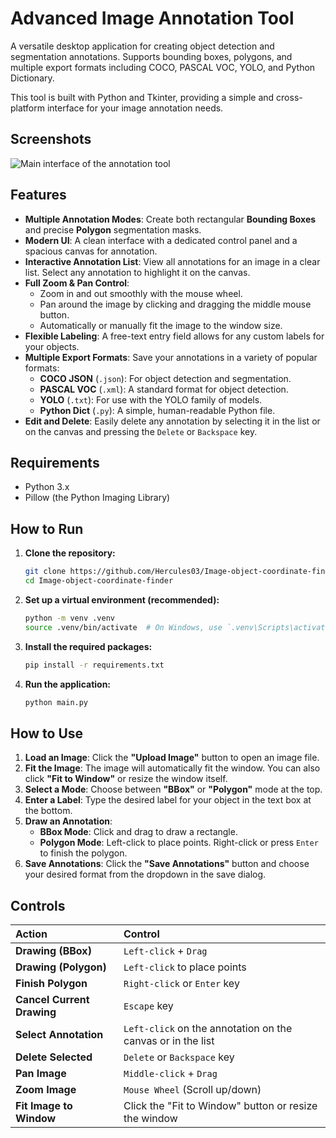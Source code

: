 
# Advanced Image Annotation Tool

A versatile desktop application for creating object detection and segmentation annotations. Supports bounding boxes, polygons, and multiple export formats including COCO, PASCAL VOC, YOLO, and Python Dictionary.

This tool is built with Python and Tkinter, providing a simple and cross-platform interface for your image annotation needs.

## Screenshots
![Main interface of the annotation tool](placeholder.png)

## Features

- **Multiple Annotation Modes**: Create both rectangular **Bounding Boxes** and precise **Polygon** segmentation masks.
- **Modern UI**: A clean interface with a dedicated control panel and a spacious canvas for annotation.
- **Interactive Annotation List**: View all annotations for an image in a clear list. Select any annotation to highlight it on the canvas.
- **Full Zoom & Pan Control**: 
  - Zoom in and out smoothly with the mouse wheel.
  - Pan around the image by clicking and dragging the middle mouse button.
  - Automatically or manually fit the image to the window size.
- **Flexible Labeling**: A free-text entry field allows for any custom labels for your objects.
- **Multiple Export Formats**: Save your annotations in a variety of popular formats:
  - **COCO JSON** (`.json`): For object detection and segmentation.
  - **PASCAL VOC** (`.xml`): A standard format for object detection.
  - **YOLO** (`.txt`): For use with the YOLO family of models.
  - **Python Dict** (`.py`): A simple, human-readable Python file.
- **Edit and Delete**: Easily delete any annotation by selecting it in the list or on the canvas and pressing the `Delete` or `Backspace` key.

## Requirements

- Python 3.x
- Pillow (the Python Imaging Library)

## How to Run

1. **Clone the repository:**
   ```bash
   git clone https://github.com/Hercules03/Image-object-coordinate-finder.git
   cd Image-object-coordinate-finder
   ```

2. **Set up a virtual environment (recommended):**
   ```bash
   python -m venv .venv
   source .venv/bin/activate  # On Windows, use `.venv\Scripts\activate`
   ```

3. **Install the required packages:**
   ```bash
   pip install -r requirements.txt
   ```

4. **Run the application:**
   ```bash
   python main.py
   ```

## How to Use

1.  **Load an Image**: Click the **"Upload Image"** button to open an image file.
2.  **Fit the Image**: The image will automatically fit the window. You can also click **"Fit to Window"** or resize the window itself.
3.  **Select a Mode**: Choose between **"BBox"** or **"Polygon"** mode at the top.
4.  **Enter a Label**: Type the desired label for your object in the text box at the bottom.
5.  **Draw an Annotation**:
    - **BBox Mode**: Click and drag to draw a rectangle.
    - **Polygon Mode**: Left-click to place points. Right-click or press `Enter` to finish the polygon.
6.  **Save Annotations**: Click the **"Save Annotations"** button and choose your desired format from the dropdown in the save dialog.

## Controls

| Action | Control |
| :--- | :--- |
| **Drawing (BBox)** | `Left-click` + `Drag` |
| **Drawing (Polygon)** | `Left-click` to place points |
| **Finish Polygon** | `Right-click` or `Enter` key |
| **Cancel Current Drawing** | `Escape` key |
| **Select Annotation** | `Left-click` on the annotation on the canvas or in the list |
| **Delete Selected** | `Delete` or `Backspace` key |
| **Pan Image** | `Middle-click` + `Drag` |
| **Zoom Image** | `Mouse Wheel` (Scroll up/down) |
| **Fit Image to Window** | Click the "Fit to Window" button or resize the window |
